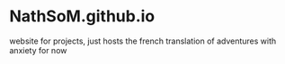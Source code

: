 # NathSoM.github.io

website for projects, just hosts the french translation of adventures with anxiety for now
